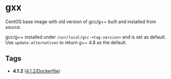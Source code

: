 # gxx

CentOS base image with old version of gcc/g++ built and installed from source.

gcc/g++ installed under `/usr/local/gcc-<tag-version>` and is set as default. Use `update-alternatives` to return g++ 4.8 as the default.

## Tags

* **4.1.2** ([4.1.2/Dockerfile](https://github.com/drweaver/docker-libs/blob/master/gxx/4.1.2/Dockerfile))

